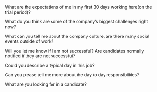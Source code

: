 
What are the expectations of me in my first 30 days working here(on the trial period)?

What do you think are some of the company’s biggest challenges right now?

What can you tell me about the company culture, are there many social events outside of work?

Will you let me know if I am not successful? Are candidates normally notified if they are not successful?

Could you describe a typical day in this job?

Can you please tell me more about the day to day responsibilities?

What are you looking for in a candidate?